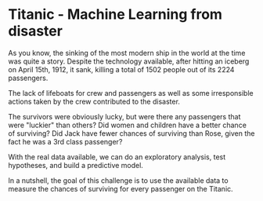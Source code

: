 # Titanic - Machine Learning from disaster
As you know, the sinking of the most modern ship in the world at the time was quite a story. Despite the technology available, after hitting an iceberg on April 15th, 1912, it sank, killing a total of 1502 people out of its 2224 passengers.

The lack of lifeboats for crew and passengers as well as some irresponsible actions taken by the crew contributed to the disaster.

The survivors were obviously lucky, but were there any passengers that were "luckier" than others? Did women and children have a better chance of surviving? Did Jack have fewer chances of surviving than Rose, given the fact he was a 3rd class passenger?

With the real data available, we can do an exploratory analysis, test hypotheses, and build a predictive model.

In a nutshell, the goal of this challenge is to use the available data to measure the chances of surviving for every passenger on the Titanic.
